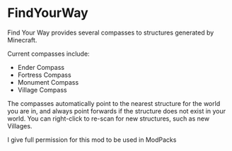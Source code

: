 # FindYourWay

Find Your Way provides several compasses to structures generated by Minecraft.

Current compasses include:
- Ender Compass
- Fortress Compass
- Monument Compass
- Village Compass

The compasses automatically point to the nearest structure for the world you are in, and always point forwards if the structure does not exist in your world. You can right-click to re-scan for new structures, such as new Villages.

I give full permission for this mod to be used in ModPacks
